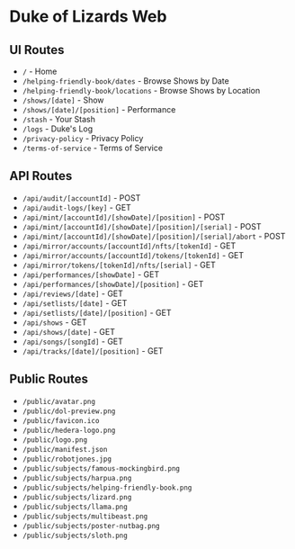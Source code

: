 # Duke of Lizards Web

## UI Routes

- `/` - Home
- `/helping-friendly-book/dates` - Browse Shows by Date
- `/helping-friendly-book/locations` - Browse Shows by Location
- `/shows/[date]` - Show
- `/shows/[date]/[position]` - Performance
- `/stash` - Your Stash
- `/logs` - Duke's Log
- `/privacy-policy` - Privacy Policy
- `/terms-of-service` - Terms of Service

## API Routes

- `/api/audit/[accountId]` - POST
- `/api/audit-logs/[key]` - GET
- `/api/mint/[accountId]/[showDate]/[position]` - POST
- `/api/mint/[accountId]/[showDate]/[position]/[serial]` - POST
- `/api/mint/[accountId]/[showDate]/[position]/[serial]/abort` - POST
- `/api/mirror/accounts/[accountId]/nfts/[tokenId]` - GET
- `/api/mirror/accounts/[accountId]/tokens/[tokenId]` - GET
- `/api/mirror/tokens/[tokenId]/nfts/[serial]` - GET
- `/api/performances/[showDate]` - GET
- `/api/performances/[showDate]/[position]` - GET
- `/api/reviews/[date]` - GET
- `/api/setlists/[date]` - GET
- `/api/setlists/[date]/[position]` - GET
- `/api/shows` - GET
- `/api/shows/[date]` - GET
- `/api/songs/[songId]` - GET
- `/api/tracks/[date]/[position]` - GET

## Public Routes

- `/public/avatar.png`
- `/public/dol-preview.png`
- `/public/favicon.ico`
- `/public/hedera-logo.png`
- `/public/logo.png`
- `/public/manifest.json`
- `/public/robotjones.jpg`
- `/public/subjects/famous-mockingbird.png`
- `/public/subjects/harpua.png`
- `/public/subjects/helping-friendly-book.png`
- `/public/subjects/lizard.png`
- `/public/subjects/llama.png`
- `/public/subjects/multibeast.png`
- `/public/subjects/poster-nutbag.png`
- `/public/subjects/sloth.png`
